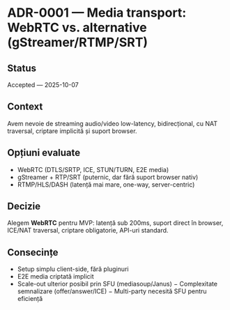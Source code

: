 # ADR-0001 — Media transport: WebRTC vs. alternative (gStreamer/RTMP/SRT)
## Status
Accepted — 2025-10-07

## Context
Avem nevoie de streaming audio/video low-latency, bidirecțional, cu NAT traversal, criptare implicită și suport browser.

## Opțiuni evaluate
- WebRTC (DTLS/SRTP, ICE, STUN/TURN, E2E media)
- gStreamer + RTP/SRT (puternic, dar fără suport browser nativ)
- RTMP/HLS/DASH (latență mai mare, one-way, server-centric)

## Decizie
Alegem **WebRTC** pentru MVP: latență sub 200ms, suport direct în browser, ICE/NAT traversal, criptare obligatorie, API-uri standard.

## Consecințe
+ Setup simplu client-side, fără pluginuri
+ E2E media criptată implicit
+ Scale-out ulterior posibil prin SFU (mediasoup/Janus)
− Complexitate semnalizare (offer/answer/ICE)
− Multi-party necesită SFU pentru eficiență
